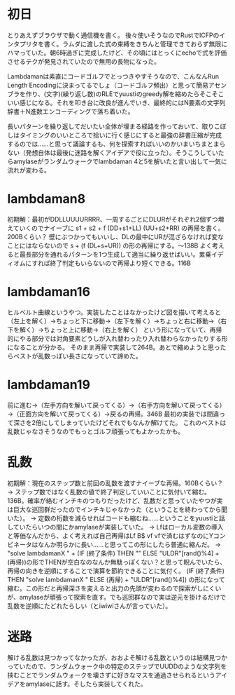 # 初日
とりあえずブラウザで動く通信機を書く。 
後々使いそうなのでRustでICFPのインタプリタを書く。ラムダに渡した式の束縛をきちんと管理できておらず無限にハマっていた。朝6時過ぎに完成したけど、その頃にはとっくにechoで式を評価させるテクが発見されていたので無用の長物になった。

Lambdamanは素直にコードゴルフでとっつきやすそうなので、こんなんRun Length Encodingに決まってるでしょ（コードゴルフ頻出）と思って簡易アセンブラを作り、(文字)(繰り返し数)のRLEでyuustiのgreedy解を縮めたらそこそこいい感じになる。それを叩き台に改良が進んでいき、最終的にはN要素の文字列辞書＋N進数エンコーディングで落ち着いた。

長いパターンを繰り返してだいたい全体が埋まる経路を作っておいて、取りこぼしはタイミングのいいところで拾いに行く感じにすると最強の辞書圧縮が完成するのでは……と思って議論するも、何を探索すればいいのかいまいちまとまらない（発想自体は最後に迷路を解くアイデアで役に立った）。そうこうしていたらamylaseがランダムウォークでlambdaman 4と5を解いたと言い出して一気に流れが変わる。

# lambdaman8
初期解：最初がDDLLUUUURRRR、一周するごとにDLURがそれぞれ2個ずつ増えていくのでナイーブに s1 + s2 + f (DD+s1+LL) (UU+s2+RR) の再帰を書く。200Bくらい？ 
壁にぶつかってもいいし、DLの最中にURが混ざらなければ変なことにはならないので s + (f (DL+s+UR)) の形の再帰にする。～138B
よく考えると最長部分を通れるパターンを1つ生成して適当に繰り返せばいい。累乗イディオムにすれば終了判定もいらないので再帰より短くできる。116B

# lambdaman16
ヒルベルト曲線というやつ。実装したことはなかったけど図を描いて考えると 
（左上を解く）→ちょっと下に移動→（左下を解く）→ちょっと右に移動→（右下を解く）→ちょっと上に移動→（右上を解く） 
という形になっていて、再帰的にやる部分では対角要素どうしが入れ替わったり入れ替わらなかったりする形になることが分かる。 
そのまま再帰で実装して264B。あとで縮めようと思ったらベストが乱数っぽい長さになっていて諦めた。

# lambdaman19
前に進む→（左手方向を解いて戻ってくる）→（右手方向を解いて戻ってくる）→（正面方向を解いて戻ってくる）→戻るの再帰。346B 
最初の実装では間違って深さを2倍にしてしまっていたけどそれでもなんか解けてた。 
これのベストは乱数じゃなさそうなのでもっとゴルフ頑張ってもよかったかも。

# 乱数
初期解：現在のステップ数と前回の乱数を渡すナイーブな再帰。160Bくらい？ 
→ ステップ数ではなく乱数の値で終了判定していいことに気付いて縮む。136B。確率が絡むインチキのつもりだったけど、乱数だと思っていたやつが実は巨大な巡回群だったのでインチキじゃなかった（ということを終わってから聞いた）。 
→ 定数の桁数を減らせればコードも縮むね……ということをyuustiと話していたらいつの間にかamylaseが実装していた。 
→ Lfはローカル変数の導入と等価なんだから、よく考えれば自己再帰はLf B$ vf vfで済むはずなのにYコンビネータはなんか明らかに長い……と思ってこの形にしたら普通に縮んだ。 
→ "solve lambdamanX " + (IF (終了条件) THEN "" ELSE "ULDR"[rand()%4] + (再帰))の形でTHENが空白なのなんか無駄っぽくない？と思って睨んでいたら、再帰の向きを逆順にすることで演算を節約できることに気付く。 (IF (終了条件) THEN "solve lambdamanX " ELSE (再帰) + "ULDR"[rand()%4]) の形になって縮む。この形だと再帰深さを変えると出力の先頭が変わるので探索がしにくいが、amylaseが頑張って探索を直す。でも巡回群なので実は逆元を掛けるだけで乱数を逆順にたどれたらしい（とiwiwiさんが言っていた）。

# 迷路
解ける乱数は見つかってなかったが、おおよそ解ける乱数というのは結構見つかっていたので、ランダムウォーク中の特定のステップでUUDDのような文字列を挟むことでランダムウォークを壊さずに好きなマスを通過させられるというアイデアをamylaseに話す。そしたら実装してくれた。
